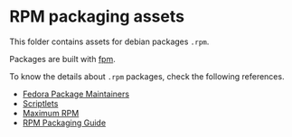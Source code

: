 # RPM packaging assets

This folder contains assets for debian packages `.rpm`.

Packages are built with [fpm](https://fpm.readthedocs.io/).

To know the details about `.rpm` packages, check the following references.

- [Fedora Package Maintainers](https://docs.fedoraproject.org/en-US/package-maintainers/)
- [Scriptlets](https://docs.fedoraproject.org/en-US/packaging-guidelines/Scriptlets/)
- [Maximum RPM](https://ftp.osuosl.org/pub/rpm/max-rpm/)
- [RPM Packaging Guide](https://rpm-packaging-guide.github.io/)
